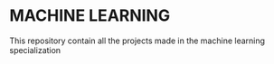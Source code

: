# MACHINE LEARNING

This repository contain all the projects made in the machine learning specialization